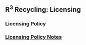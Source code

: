 ## R<sup>3</sup> Recycling: Licensing
  ### [Licensing Policy](licensingPolicy.md)
  ### [Licensing Policy Notes](licensingPolicyNotes.md)
